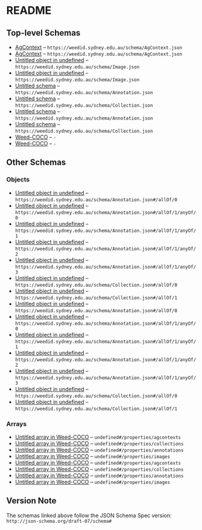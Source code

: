 # README

## Top-level Schemas

-   [AgContext](./agcontext.md) – `https://weedid.sydney.edu.au/schema/AgContext.json`
-   [AgContext](./agcontext-1.md) – `https://weedid.sydney.edu.au/schema/AgContext.json`
-   [Untitled object in undefined](./image.md) – `https://weedid.sydney.edu.au/schema/Image.json`
-   [Untitled object in undefined](./image-1.md) – `https://weedid.sydney.edu.au/schema/Image.json`
-   [Untitled schema](./annotation.md) – `https://weedid.sydney.edu.au/schema/Annotation.json`
-   [Untitled schema](./collection.md) – `https://weedid.sydney.edu.au/schema/Collection.json`
-   [Untitled schema](./annotation-1.md) – `https://weedid.sydney.edu.au/schema/Annotation.json`
-   [Untitled schema](./collection-1.md) – `https://weedid.sydney.edu.au/schema/Collection.json`
-   [Weed-COCO](./main.md "An extension of MS COCO for Weed Identification in grain crops") – `-`
-   [Weed-COCO](./main-1.md "An extension of MS COCO for Weed Identification in grain crops") – `-`

## Other Schemas

### Objects

-   [Untitled object in undefined](./annotation-allof-0.md) – `https://weedid.sydney.edu.au/schema/Annotation.json#/allOf/0`
-   [Untitled object in undefined](./annotation-allof-1-anyof-0.md) – `https://weedid.sydney.edu.au/schema/Annotation.json#/allOf/1/anyOf/0`
-   [Untitled object in undefined](./annotation-allof-1-anyof-1.md) – `https://weedid.sydney.edu.au/schema/Annotation.json#/allOf/1/anyOf/1`
-   [Untitled object in undefined](./annotation-allof-1-anyof-2.md) – `https://weedid.sydney.edu.au/schema/Annotation.json#/allOf/1/anyOf/2`
-   [Untitled object in undefined](./annotation-allof-1-anyof-3.md) – `https://weedid.sydney.edu.au/schema/Annotation.json#/allOf/1/anyOf/3`
-   [Untitled object in undefined](./collection-allof-0.md) – `https://weedid.sydney.edu.au/schema/Collection.json#/allOf/0`
-   [Untitled object in undefined](./collection-allof-1.md) – `https://weedid.sydney.edu.au/schema/Collection.json#/allOf/1`
-   [Untitled object in undefined](./annotation-1-allof-0.md) – `https://weedid.sydney.edu.au/schema/Annotation.json#/allOf/0`
-   [Untitled object in undefined](./annotation-1-allof-1-anyof-0.md) – `https://weedid.sydney.edu.au/schema/Annotation.json#/allOf/1/anyOf/0`
-   [Untitled object in undefined](./annotation-1-allof-1-anyof-1.md) – `https://weedid.sydney.edu.au/schema/Annotation.json#/allOf/1/anyOf/1`
-   [Untitled object in undefined](./annotation-1-allof-1-anyof-2.md) – `https://weedid.sydney.edu.au/schema/Annotation.json#/allOf/1/anyOf/2`
-   [Untitled object in undefined](./annotation-1-allof-1-anyof-3.md) – `https://weedid.sydney.edu.au/schema/Annotation.json#/allOf/1/anyOf/3`
-   [Untitled object in undefined](./collection-1-allof-0.md) – `https://weedid.sydney.edu.au/schema/Collection.json#/allOf/0`
-   [Untitled object in undefined](./collection-1-allof-1.md) – `https://weedid.sydney.edu.au/schema/Collection.json#/allOf/1`

### Arrays

-   [Untitled array in Weed-COCO](./main-properties-agcontexts.md) – `undefined#/properties/agcontexts`
-   [Untitled array in Weed-COCO](./main-properties-collections.md) – `undefined#/properties/collections`
-   [Untitled array in Weed-COCO](./main-properties-annotations.md) – `undefined#/properties/annotations`
-   [Untitled array in Weed-COCO](./main-properties-images.md) – `undefined#/properties/images`
-   [Untitled array in Weed-COCO](./main-1-properties-agcontexts.md) – `undefined#/properties/agcontexts`
-   [Untitled array in Weed-COCO](./main-1-properties-collections.md) – `undefined#/properties/collections`
-   [Untitled array in Weed-COCO](./main-1-properties-annotations.md) – `undefined#/properties/annotations`
-   [Untitled array in Weed-COCO](./main-1-properties-images.md) – `undefined#/properties/images`

## Version Note

The schemas linked above follow the JSON Schema Spec version: `http://json-schema.org/draft-07/schema#`
